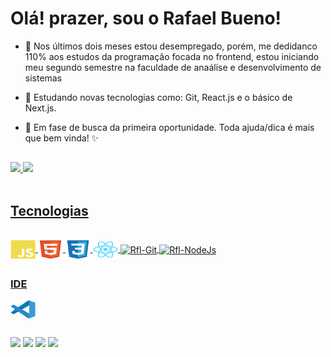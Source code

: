 <h1> Olá! prazer, sou o Rafael Bueno! </h1>

- 🔭 Nos últimos dois meses estou desempregado, porém, me dedidanco 110% aos estudos da programação focada no frontend, estou iniciando meu segundo semestre na faculdade de anaálise e desenvolvimento de sistemas

- 🌱 Estudando novas tecnologias como: Git, React.js e o básico de Next.js.

- 🤞 Em fase de busca da primeira oportunidade. Toda ajuda/dica é mais que bem vinda! ✨

##

<div>

<a href="https://github.com/RflBueno">
<img height="132em" src="https://github-readme-stats.vercel.app/api?username=RflBueno&show_icons=true&theme=dark&include_all_commits=true&count_private=true"/>    <img height="132em" src="https://github-readme-stats.vercel.app/api/top-langs/?username=RflBueno&layout=compact&langs_count=7&theme=dark"/>
</div> <br>

<h2> Tecnologias </h2>

<div style="display: inline_block"><br>
  <img align="center" alt="Rfl-Js" height="30" width="40" src="https://raw.githubusercontent.com/devicons/devicon/master/icons/javascript/javascript-plain.svg">
  <img align="center" alt="Rfl-HTML" height="30" width="40" src="https://raw.githubusercontent.com/devicons/devicon/master/icons/html5/html5-original.svg">
  <img align="center" alt="Rfl-CSS" height="30" width="40" src="https://raw.githubusercontent.com/devicons/devicon/master/icons/css3/css3-original.svg">
  <img align="center" alt="Rfl-ReactJs" height="30" width="40" src="https://raw.githubusercontent.com/devicons/devicon/master/icons/react/react-original.svg">
  <img align="center" alt="Rfl-Git" height="30" width="40" src="https://cdn.svgporn.com/logos/git-icon.svg">
  <img align="center" alt="Rfl-NodeJs" height="30" width="40" src="https://upload.wikimedia.org/wikipedia/commons/thumb/d/d9/Node.js_logo.svg/590px-Node.js_logo.svg.png">
</div>

##
  
<h3> IDE </h3>
  <img align="center" alt="VS code" height="30" width="40" src="https://raw.githubusercontent.com/devicons/devicon/9f4f5cdb393299a81125eb5127929ea7bfe42889/icons/vscode/vscode-original.svg">
  
##

 <div>

 <a href= "mailto://rafael.bueno.c@hotmail.com"><img src="https://img.shields.io/badge/Microsoft_Outlook-0078D4?style=for-the-badge&logo=microsoft-outlook&logoColor=white" target="_blank"></a>     <a href="https://www.linkedin.com/in/rafael-bueno-a35073207/" target="_blank"><img src="https://img.shields.io/badge/-LinkedIn-%230077B5?style=for-the-badge&logo=linkedin&logoColor=white" target="_blank"></a>       <a href="https://api.whatsapp.com/send?phone=5515998120526" target="_blank"><img src="https://img.shields.io/badge/WhatsApp-25D366?style=for-the-badge&logo=whatsapp&logoColor=white" target="_blank"></a>     <a href="https://instagram.com/rfl_bueno" target="_blank"><img src="https://img.shields.io/badge/Instagram-E4405F?style=for-the-badge&logo=instagram&logoColor=white" target="_blank"></a>

 </div>

